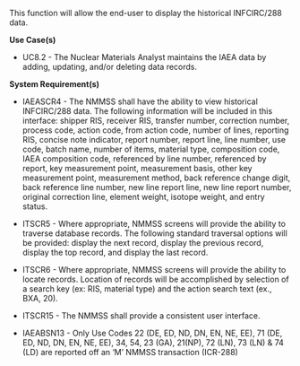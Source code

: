 This function will allow the end-user to display the historical INFCIRC/288 data.

**Use Case(s)**

- UC8.2 - The Nuclear Materials Analyst maintains the IAEA data by adding, updating, and/or deleting data records.

**System Requirement(s)**

- IAEASCR4 - The NMMSS shall have the ability to view historical INFCIRC/288 data. The following information will be included in this interface: shipper RIS, receiver RIS, transfer number, correction number, process code, action code, from action code, number of lines, reporting RIS, concise note indicator, report number, report line, line number, use code, batch name, number of items, material type, composition code, IAEA composition code, referenced by line number, referenced by report, key measurement point, measurement basis, other key measurement point, measurement method, back reference change digit, back reference line number, new line report line, new line report number, original correction line, element weight, isotope weight, and entry status.

- ITSCR5 - Where appropriate, NMMSS screens will provide the ability to traverse database records. The following standard traversal options will be provided: display the next record, display the previous record, display the top record, and display the last record.

- ITSCR6 - Where appropriate, NMMSS screens will provide the ability to locate records. Location of records will be accomplished by selection of a search key (ex: RIS, material type) and the action search text (ex., BXA, 20).

- ITSCR15 - The NMMSS shall provide a consistent user interface.

- IAEABSN13 - Only Use Codes 22 (DE, ED, ND, DN, EN, NE, EE), 71 (DE, ED, ND, DN, EN, NE, EE), 34, 54, 23 (GA), 21(NP), 72 (LN), 73 (LN) & 74 (LD) are reported off an ‘M’ NMMSS transaction (ICR-288)